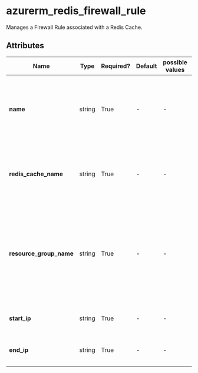 # azurerm_redis_firewall_rule

Manages a Firewall Rule associated with a Redis Cache.

## Attributes

| Name | Type | Required? | Default  | possible values | Description |
| ---- | ---- | --------- | -------- | ----------- | ----------- |
| **name** | string | True | -  |  -  | The name of the Firewall Rule. Changing this forces a new resource to be created. | 
| **redis_cache_name** | string | True | -  |  -  | The name of the Redis Cache. Changing this forces a new resource to be created. | 
| **resource_group_name** | string | True | -  |  -  | The name of the resource group in which this Redis Cache exists. Changing this forces a new resource to be created. | 
| **start_ip** | string | True | -  |  -  | The lowest IP address included in the range | 
| **end_ip** | string | True | -  |  -  | The highest IP address included in the range. | 

